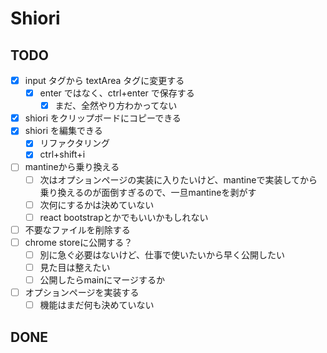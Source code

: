 # Shiori

## TODO

- [x] input タグから textArea タグに変更する
    - [x] enter ではなく、ctrl+enter で保存する
        - [x] まだ、全然やり方わかってない
- [x] shiori をクリップボードにコピーできる
- [x] shiori を編集できる
    - [x] リファクタリング
    - [x] ctrl+shift+i
- [ ] mantineから乗り換える
    - [ ] 次はオプションページの実装に入りたいけど、mantineで実装してから乗り換えるのが面倒すぎるので、一旦mantineを剥がす
    - [ ] 次何にするかは決めていない
    - [ ] react bootstrapとかでもいいかもしれない
- [ ] 不要なファイルを削除する
- [ ] chrome storeに公開する？
    - [ ] 別に急ぐ必要はないけど、仕事で使いたいから早く公開したい
    - [ ] 見た目は整えたい
    - [ ] 公開したらmainにマージするか
- [ ] オプションページを実装する
    - [ ] 機能はまだ何も決めていない

## DONE
